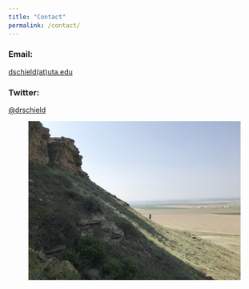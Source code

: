 ```yaml
---
title: "Contact"
permalink: /contact/
---
```



### Email:
[dschield(at)uta.edu](mailto:dschield@uta.edu)

### Twitter:
[@drschield](https://twitter.com/drschield)

<figure>
    <a href="/images/manonhill.jpg"><img src="/images/manonhill.jpg"></a>
</figure>

